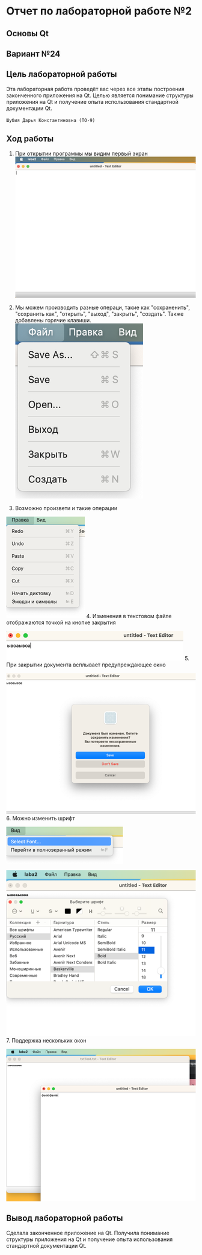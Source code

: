 # Отчет по лабораторной работе №2

## Основы Qt

## Вариант №24
## Цель лабораторной работы

Эта лабораторная работа проведёт вас через все этапы построения законченного приложения на Qt. Целью является понимание структуры приложения на Qt и получение опыта использования стандартной документации Qt.

`Шубия Дарья Константиновна (ПО-9)`

## Ход работы
1. При открытии программы мы видим первый экран
![image](scrins/img_-1.png)

2. Мы можем производить разные операци, такие как "сохраненить", "сохранить как", "открыть", "выход", "закрыть", "создать".
Также добавлены горячие клавиши.
![image](scrins/img_0.png)
3. Возможно произвети и такие операции

![image](scrins/img_1.png)
4. Изменения в текстовом файле отображаются точкой на кнопке закрытия

![img_2.png](scrins/img_2.png)
5. При закрытии документа всплывает предупреждающее окно

![img_3.png](scrins/img_3.png)
6. Можно изменить шрифт

![img_4.png](scrins/img_4.png)

![img_5.png](scrins/img_5.png)
7. Поддержка нескольких окон

![img_6.png](scrins/img_6.png)

## Вывод лабораторной работы

Сделала законченное приложение на Qt. Получила понимание структуры приложения на Qt и получение опыта использования стандартной документации Qt.
